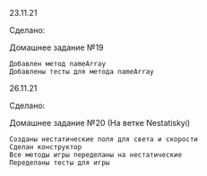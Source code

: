 23.11.21

Сделано:

Домашнее задание №19

    Добавлен метод nameArray
    Добавлены тесты для метода nameArray

26.11.21

Сделано:

Домашнее задание №20 (На ветке Nestatiskyi)

    Созданы нестатические поля для света и скорости
    Сделан конструктор
    Все методы игры переделаны на нестатические
    Переделаны тесты для игры
